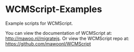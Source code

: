 # WCMScript-Examples
Example scripts for WCMScript.

You can view the documentation of WCMScript at: http://mawoo.nl/migratejs.
Or view the WCMScript repo at: https://github.com/mawoonl/WCMScript
